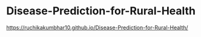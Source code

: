 # Disease-Prediction-for-Rural-Health
https://ruchikakumbhar10.github.io/Disease-Prediction-for-Rural-Health/

